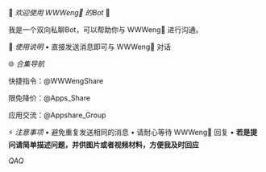 🌟 *欢迎使用 WWWeng🐝 的Bot* 🌟

我是一个双向私聊Bot，可以帮助你与 WWWeng🐝 进行沟通。

📌 *使用说明*
• 直接发送消息即可与 WWWeng🐝 对话

🌐 *合集导航*

快捷指令：@WWWengShare

限免降价：@Apps_Share

应用交流：@Appshare_Group

⚡️ *注意事项*
• 避免重复发送相同的消息
• 请耐心等待 WWWeng🐝 回复
• __若是提问请简单描述问题，并供图片或者视频材料，方便我及时回应__

*QAQ*